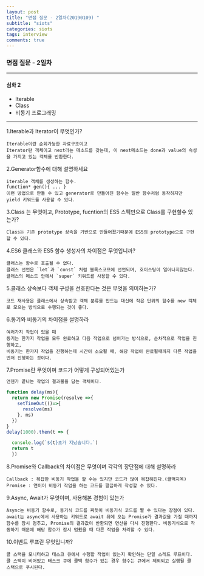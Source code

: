 ```yaml
---
layout: post
title: "면접 질문 - 2일차(20190109) "
subtitle: "siots"
categories: siots
tags: interview
comments: true
---
```


### 면접 질문 - 2일차

---

#### 심화 2

- Iterable
- Class
- 비동기 프로그래밍

---

1.Iterable과 Iterator이 무엇인가?

```
Iterable이란 순회가능한 자료구조이고
Iterator란 객체이고 next라는 메소드를 갖는데, 이 next메소드는 done과 value의 속성을 가지고 있는 객체를 반환한다.
```

2.Generator함수에 대해 설명하세요

```
iterable 객체를 생성하는 함수.
function* gen(){ ... }
이런 방법으로 만들 수 있고 generator로 만들어진 함수는 일반 함수처럼 동작하지만 yield 키워드를 사용할 수 있다.
```

3.Class 는 무엇이고, Prototype, fucntion의 ES5 스펙만으로 Class를 구현할수 있는가?

```
Class는 기존 prototype 상속을 기반으로 만들어졌기때문에 ES5의 prototype으로 구현할 수 있다.
```

4.ES6 클래스와 ES5 함수 생성자의 차이점은 무엇입니까?

```
클래스는 함수로 호출될 수 없다.
클래스 선언은 `let`과 `const` 처럼 블록스코프에 선언되며, 호이스팅이 일어나지않는다.
클래스의 메소드 안에서 `super` 키워드를 사용할 수 있다.
```

5.클래스 상속보다 객체 구성을 선호한다는 것은 무엇을 의미하는가?

```
코드 재사용은 클래스에서 상속받고 객체 분류를 만드는 대신에 작은 단위의 함수를 new 객체로 모으는 방식으로 수행되는 것이 좋다.
```

6.동기와 비동기의 차이점을 설명하라

```
여러가지 작업이 있을 때
동기는 한가지 작업을 모두 완료하고 다음 작업으로 넘어가는 방식으로, 순차적으로 작업을 진행하고,
비동기는 한가지 작업을 진행하는데 시간이 소요될 때, 해당 작업이 완료될때까지 다른 작업을 먼저 진행하는 것이다.
```

7.Promise란 무엇이며 코드가 어떻게 구성되어있는가

```js
언젠가 끝나는 작업의 결과물을 담는 객체이다.

function delay(ms){
  return new Promise(resolve =>{
    setTimeOut(()=>{
      resolve(ms)
    }, ms)
  })
}
delay(1000).then(t => {

  console.log(`${t}초가 지났습니다.`)
  return t
  })
```

8.Promise와 Callback의 차이점은 무엇이며 각각의 장단점에 대해 설명하라

```
Callback : 복잡한 비동기 작업을 할 수는 있지만 코드가 많이 복잡해진다.(콜백지옥)
Promise : 연이어 비동기 작업을 하는 코드를 깔끔하게 작성할 수 있다.
```

9.Async, Await가 무엇이며, 사용해본 경험이 있는가

```
Async는 비동기 함수로, 동기식 코드를 짜듯이 비동기식 코드를 짤 수 있다는 장점이 있다.
await는 async에서 사용하는 키워드로 await 뒤에 오는 Promise가 결과값을 가질 때까지 함수를 잠시 멈추고, Promise의 결과값이 반환되면 연산을 다시 진행한다. 비동기식으로 작동하기 때문에 해당 함수가 잠시 멈췄을 때 다른 작업을 처리할 수 있다.
```

10.이벤트 루프란 무엇입니까?

```
콜 스택을 모니터하고 태스크 큐에서 수행할 작업이 있는지 확인하는 단일 스레드 루프이다. 콜 스택이 비어있고 태스크 큐에 콜백 함수가 있는 경우 함수는 큐에서 제외되고 실행될 콜 스택으로 푸시된다.
```

